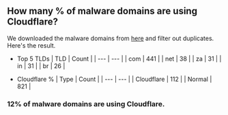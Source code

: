## How many % of malware domains are using Cloudflare?


We downloaded the malware domains from [here](https://urlhaus.abuse.ch) and filter out duplicates.
Here's the result.


[//]: # (start replacement)


- Top 5 TLDs
| TLD | Count |
| --- | --- |
| com | 441 |
| net | 38 |
| za | 31 |
| in | 31 |
| br | 26 |


- Cloudflare %
| Type | Count |
| --- | --- |
| Cloudflare | 112 |
| Normal | 821 |


### 12% of malware domains are using Cloudflare.